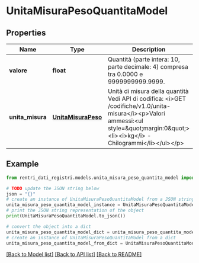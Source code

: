 # UnitaMisuraPesoQuantitaModel


## Properties

Name | Type | Description | Notes
------------ | ------------- | ------------- | -------------
**valore** | **float** | Quantità (parte intera: 10, parte decimale: 4) compresa tra 0.0000 e 9999999999.9999. | 
**unita_misura** | [**UnitaMisuraPeso**](UnitaMisuraPeso.md) | Unità di misura della quantità  Vedi API di codifica: &lt;i&gt;GET /codifiche/v1.0/unita-misura&lt;/i&gt;&lt;p&gt;Valori ammessi:&lt;ul style&#x3D;\&quot;margin:0\&quot;&gt;&lt;li&gt;&lt;i&gt;kg&lt;/i&gt; - Chilogrammi&lt;/li&gt;&lt;/ul&gt;&lt;/p&gt; | 

## Example

```python
from rentri_dati_registri.models.unita_misura_peso_quantita_model import UnitaMisuraPesoQuantitaModel

# TODO update the JSON string below
json = "{}"
# create an instance of UnitaMisuraPesoQuantitaModel from a JSON string
unita_misura_peso_quantita_model_instance = UnitaMisuraPesoQuantitaModel.from_json(json)
# print the JSON string representation of the object
print(UnitaMisuraPesoQuantitaModel.to_json())

# convert the object into a dict
unita_misura_peso_quantita_model_dict = unita_misura_peso_quantita_model_instance.to_dict()
# create an instance of UnitaMisuraPesoQuantitaModel from a dict
unita_misura_peso_quantita_model_from_dict = UnitaMisuraPesoQuantitaModel.from_dict(unita_misura_peso_quantita_model_dict)
```
[[Back to Model list]](../README.md#documentation-for-models) [[Back to API list]](../README.md#documentation-for-api-endpoints) [[Back to README]](../README.md)


